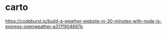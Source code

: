 # carto

https://codeburst.io/build-a-weather-website-in-30-minutes-with-node-js-express-openweather-a317f904897b

